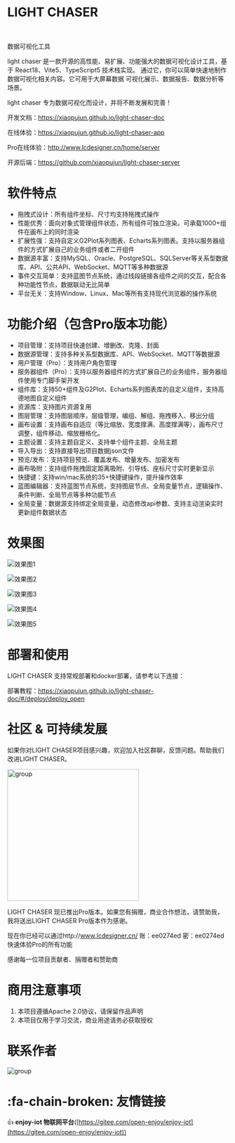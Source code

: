 # LIGHT CHASER

<p>
    <img alt="" src="https://img.shields.io/badge/version-v1.6.0-blue">
    <img alt="" src="https://img.shields.io/badge/TypeScript-blue">
    <img alt="" src="https://img.shields.io/badge/React-61daeb?logoColor=08CE5D">
    <img alt="" src="https://img.shields.io/badge/Vite-purple">
    <img alt="" src="https://img.shields.io/badge/Mobx-FFEB0B">
</p>

<p>数据可视化工具</p>

light chaser 是一款开源的高性能、易扩展、功能强大的数据可视化设计工具，基于 React18、Vite5、TypeScript5 技术栈实现。
通过它，你可以简单快速地制作数据可视化相关内容。它可用于大屏幕数据 可视化展示、数据报告、数据分析等场景。

light chaser 专为数据可视化而设计，并将不断发展和完善！

开发文档：https://xiaopujun.github.io/light-chaser-doc

在线体验：https://xiaopujun.github.io/light-chaser-app

Pro在线体验：http://www.lcdesigner.cn/home/server

开源后端：https://github.com/xiaopujun/light-chaser-server

# 软件特点

- 拖拽式设计：所有组件坐标、尺寸均支持拖拽式操作
- 性能优秀：面向对象式管理组件状态，所有组件可独立渲染。可承载1000+组件在画布上的同时渲染
- 扩展性强：支持自定义G2Plot系列图表、Echarts系列图表。支持以服务器组件的方式扩展自己的业务组件或者二开组件
- 数据源丰富：支持MySQL、Oracle、PostgreSQL、SQLServer等关系型数据库、API、公共API、WebSocket、MQTT等多种数据源
- 事件交互简单：支持蓝图节点系统，通过线段链接各组件之间的交互，配合各种功能性节点，数据联动无比简单
- 平台无关：支持Window、Linux、Mac等所有支持现代浏览器的操作系统

# 功能介绍（包含Pro版本功能）

- 项目管理：支持项目快速创建、增删改、克隆、封面
- 数据源管理：支持多种关系型数据库、API、WebSocket、MQTT等数据源
- 用户管理（Pro）：支持用户角色管理
- 服务器组件（Pro）：支持以服务器组件的方式扩展自己的业务组件，服务器组件使用专门脚手架开发
- 组件库：支持50+组件及G2Plot、Echarts系列图表库的自定义组件，支持高德地图自定义组件
- 资源库：支持图片资源复用
- 图层管理：支持图层顺序，层级管理，编组、解组、拖拽移入、移出分组
- 画布设置：支持画布自适应（等比缩放、宽度撑满、高度撑满等），画布尺寸调整，组件移动、缩放栅格化。
- 主题设置：支持主题自定义、支持单个组件主题、全局主题
- 导入导出：支持直接导出项目数据json文件
- 预览/发布：支持项目预览、覆盖发布、增量发布、加密发布
- 画布吸附：支持组件拖拽固定距离吸附、引导线、座标尺寸实时更新显示
- 快捷键：支持win/mac系统的35+快捷键操作，提升操作效率
- 蓝图编辑器：支持蓝图节点系统，支持图层节点、全局变量节点，逻辑操作、条件判断、全局节点等多种功能节点
- 全局变量：数据源支持绑定全局变量，动态修改api参数、支持主动渲染实时更新组件数据状态

# 效果图

![效果图1](https://s2.loli.net/2025/08/23/BO2AiFes7vwlkL6.jpg)

![效果图2](https://s2.loli.net/2025/08/23/qTlnx7LOWUKaYRA.jpg)

![效果图3](https://s2.loli.net/2025/08/23/IpBrYJAO4nyPGil.jpg)

![效果图4](https://s2.loli.net/2025/08/23/zREQuATd3GyCUvx.jpg)

![效果图5](https://s2.loli.net/2025/08/23/iOSYhAMQPGj5e3V.jpg)

# 部署和使用

LIGHT CHASER 支持常规部署和docker部署，请参考以下连接：

部署教程：https://xiaopujun.github.io/light-chaser-doc/#/deploy/deploy_open

# 社区 & 可持续发展

如果你对LIGHT CHASER项目感兴趣，欢迎加入社区群聊，反馈问题。帮助我们改进LIGHT CHASER。

<div style="display: flex">
    <img style="width: 300px" alt="group" src="https://s2.loli.net/2025/09/21/4Rb9GABUCeTsq5f.jpg">
</div>

LIGHT CHASER 现已推出Pro版本。如果您有捐赠，商业合作想法，请赞助我，我将送出LIGHT CHASER Pro版本作为感谢。

现在你已经可以通过http://www.lcdesigner.cn/   账：ee0274ed 密：ee0274ed 快速体验Pro的所有功能

感谢每一位项目贡献者、捐赠者和赞助商

# 商用注意事项

1. 本项目遵循Apache 2.0协议，请保留作品声明
2. 本项目仅用于学习交流，商业用途请务必获取授权

# 联系作者

<div style="display: flex">
    <div  style="width: 50%"><img alt="group" src="https://i.072333.xyz/file/110e9602ef12a7d93bff0.jpg"></div>
</div>

# :fa-chain-broken: 友情链接

:+1:  **enjoy-iot 物联网平台**([https://gitee.com/open-enjoy/enjoy-iot](https://gitee.com/open-enjoy/enjoy-iot))
